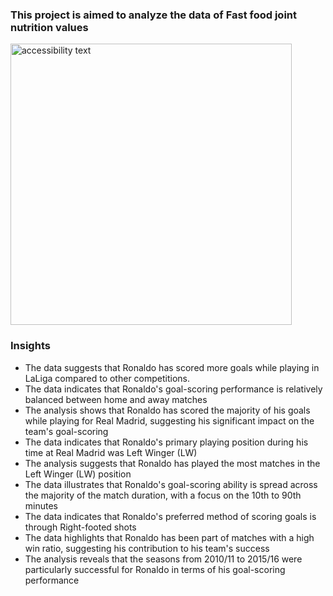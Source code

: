 ### This project is aimed to analyze the data of Fast food joint nutrition values

  <p align="left">
  <img src="https://media.cnn.com/api/v1/images/stellar/prod/230621042149-01-cristiano-ronaldo-euro-200-apps-062023-restricted.jpg?c=original" width="450" alt="accessibility text">
</p>

### Insights
* The data suggests that Ronaldo has scored more goals while playing in LaLiga compared to other competitions.
* The data indicates that Ronaldo's goal-scoring performance is relatively balanced between home and away matches
* The analysis shows that Ronaldo has scored the majority of his goals while playing for Real Madrid, suggesting his significant impact on the team's goal-scoring
* The data indicates that Ronaldo's primary playing position during his time at Real Madrid was Left Winger (LW)
* The analysis suggests that Ronaldo has played the most matches in the Left Winger (LW) position
* The data illustrates that Ronaldo's goal-scoring ability is spread across the majority of the match duration, with a focus on the 10th to 90th minutes
* The data indicates that Ronaldo's preferred method of scoring goals is through Right-footed shots
* The data highlights that Ronaldo has been part of matches with a high win ratio, suggesting his contribution to his team's success
* The analysis reveals that the seasons from 2010/11 to 2015/16 were particularly successful for Ronaldo in terms of his goal-scoring performance
